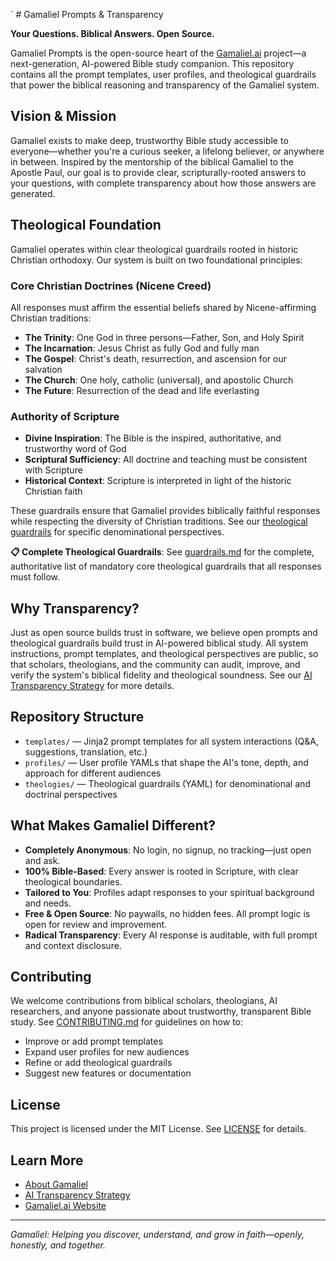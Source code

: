 ` # Gamaliel Prompts & Transparency

**Your Questions. Biblical Answers. Open Source.**

Gamaliel Prompts is the open-source heart of the [Gamaliel.ai](https://gamaliel.ai) project—a next-generation, AI-powered Bible study companion. This repository contains all the prompt templates, user profiles, and theological guardrails that power the biblical reasoning and transparency of the Gamaliel system.

## Vision & Mission

Gamaliel exists to make deep, trustworthy Bible study accessible to everyone—whether you're a curious seeker, a lifelong believer, or anywhere in between. Inspired by the mentorship of the biblical Gamaliel to the Apostle Paul, our goal is to provide clear, scripturally-rooted answers to your questions, with complete transparency about how those answers are generated.

## Theological Foundation

Gamaliel operates within clear theological guardrails rooted in historic Christian orthodoxy. Our system is built on two foundational principles:

### Core Christian Doctrines (Nicene Creed)
All responses must affirm the essential beliefs shared by Nicene-affirming Christian traditions:
- **The Trinity**: One God in three persons—Father, Son, and Holy Spirit
- **The Incarnation**: Jesus Christ as fully God and fully man
- **The Gospel**: Christ's death, resurrection, and ascension for our salvation
- **The Church**: One holy, catholic (universal), and apostolic Church
- **The Future**: Resurrection of the dead and life everlasting

### Authority of Scripture
- **Divine Inspiration**: The Bible is the inspired, authoritative, and trustworthy word of God
- **Scriptural Sufficiency**: All doctrine and teaching must be consistent with Scripture
- **Historical Context**: Scripture is interpreted in light of the historic Christian faith

These guardrails ensure that Gamaliel provides biblically faithful responses while respecting the diversity of Christian traditions. See our [theological guardrails](theologies/) for specific denominational perspectives.

**📋 Complete Theological Guardrails**: See [guardrails.md](guardrails.md) for the complete, authoritative list of mandatory core theological guardrails that all responses must follow.

## Why Transparency?

Just as open source builds trust in software, we believe open prompts and theological guardrails build trust in AI-powered biblical study. All system instructions, prompt templates, and theological perspectives are public, so that scholars, theologians, and the community can audit, improve, and verify the system's biblical fidelity and theological soundness. See our [AI Transparency Strategy](../docs/ai-transparency-strategy.md) for more details.

## Repository Structure

- `templates/` — Jinja2 prompt templates for all system interactions (Q&A, suggestions, translation, etc.)
- `profiles/` — User profile YAMLs that shape the AI's tone, depth, and approach for different audiences
- `theologies/` — Theological guardrails (YAML) for denominational and doctrinal perspectives

## What Makes Gamaliel Different?
- **Completely Anonymous**: No login, no signup, no tracking—just open and ask.
- **100% Bible-Based**: Every answer is rooted in Scripture, with clear theological boundaries.
- **Tailored to You**: Profiles adapt responses to your spiritual background and needs.
- **Free & Open Source**: No paywalls, no hidden fees. All prompt logic is open for review and improvement.
- **Radical Transparency**: Every AI response is auditable, with full prompt and context disclosure.

## Contributing

We welcome contributions from biblical scholars, theologians, AI researchers, and anyone passionate about trustworthy, transparent Bible study. See [CONTRIBUTING.md](CONTRIBUTING.md) for guidelines on how to:
- Improve or add prompt templates
- Expand user profiles for new audiences
- Refine or add theological guardrails
- Suggest new features or documentation

## License

This project is licensed under the MIT License. See [LICENSE](LICENSE) for details.

## Learn More
- [About Gamaliel](../client/src/components/About.jsx)
- [AI Transparency Strategy](../docs/ai-transparency-strategy.md)
- [Gamaliel.ai Website](https://gamaliel.ai)

---

*Gamaliel: Helping you discover, understand, and grow in faith—openly, honestly, and together.*
